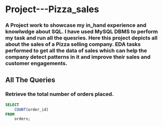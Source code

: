 # Project---Pizza_sales
### A Project work to showcase my in_hand experience and knowlwdge about SQL. I have used MySQL DBMS to perform my task and run all the quesries. Here this project depicts all about the sales of a Pizza selling company. EDA tasks performed to get all the data of sales which can help the company detect patterns in it and improve their sales and customer engagements.

## All The Queries
### Retrieve the total number of orders placed.
``` sql
SELECT 
    COUNT(order_id)
FROM
    orders;
```
